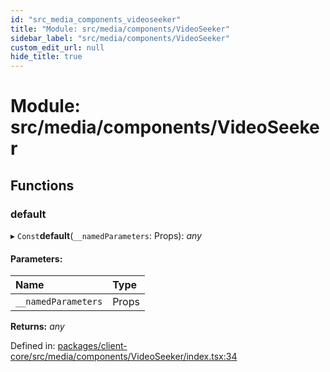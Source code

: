 ```yaml
---
id: "src_media_components_videoseeker"
title: "Module: src/media/components/VideoSeeker"
sidebar_label: "src/media/components/VideoSeeker"
custom_edit_url: null
hide_title: true
---
```


# Module: src/media/components/VideoSeeker

## Functions

### default

▸ `Const`**default**(`__namedParameters`: Props): *any*

#### Parameters:

Name | Type |
:------ | :------ |
`__namedParameters` | Props |

**Returns:** *any*

Defined in: [packages/client-core/src/media/components/VideoSeeker/index.tsx:34](https://github.com/xr3ngine/xr3ngine/blob/716a06460/packages/client-core/src/media/components/VideoSeeker/index.tsx#L34)
